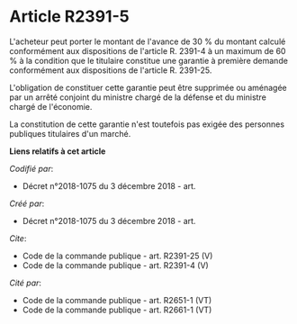 # Article R2391-5

L'acheteur peut porter le montant de l'avance de 30 % du montant calculé conformément aux dispositions de l'article R. 2391-4
à un maximum de 60 % à la condition que le titulaire constitue une garantie à première demande conformément aux dispositions
de l'article R. 2391-25. 

L'obligation de constituer cette garantie peut être supprimée ou aménagée par un arrêté conjoint du ministre chargé de la
défense et du ministre chargé de l'économie. 

La constitution de cette garantie n'est toutefois pas exigée des personnes publiques titulaires d'un marché.

**Liens relatifs à cet article**

_Codifié par_:

  - Décret n°2018-1075 du 3 décembre 2018 - art.

_Créé par_:

  - Décret n°2018-1075 du 3 décembre 2018 - art.

_Cite_:

  - Code de la commande publique - art. R2391-25 (V)
  - Code de la commande publique - art. R2391-4 (V)

_Cité par_:

  - Code de la commande publique - art. R2651-1 (VT)
  - Code de la commande publique - art. R2661-1 (VT)

